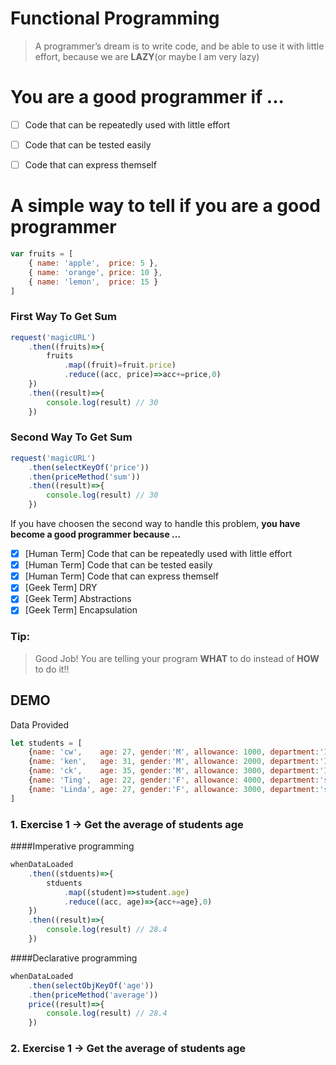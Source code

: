 # Functional Programming
> A programmer’s dream is to write code, and be able to use it with little effort, because we are **LAZY**(or maybe I am very lazy)

# You are a good programmer if ...
- [ ] Code that can be repeatedly used with little effort
- [ ] Code that can be tested easily
- [ ] Code that can express themself


# A simple way to tell if you are a good programmer
```javascript
var fruits = [
	{ name: 'apple',  price: 5 }, 
	{ name: 'orange', price: 10 }, 
	{ name: 'lemon',  price: 15 }
]
```

### First Way To Get Sum
```javascript
request('magicURL')
	.then((fruits)=>{
		fruits
			.map((fruit)=fruit.price)
			.reduce((acc, price)=>acc+=price,0)
	})
	.then((result)=>{
		console.log(result) // 30
	})
```

### Second Way To Get Sum
```javascript
request('magicURL')
	.then(selectKeyOf('price'))
	.then(priceMethod('sum'))
	.then((result)=>{
		console.log(result) // 30
	})
```


If you have choosen the second way to handle this problem, **you have become a good programmer because ...**


- [x]  [Human Term]  Code that can be repeatedly used with little effort
- [x]  [Human Term]  Code that can be tested easily
- [x]  [Human Term]  Code that can express themself
- [x]  [Geek Term]  DRY
- [x]  [Geek Term]  Abstractions
- [x]  [Geek Term]  Encapsulation

### Tip:
> Good Job! You are telling your program **WHAT** to do instead of **HOW** to do it!!


## DEMO

Data Provided
```javascript
let students = [
	{name: 'cw',    age: 27, gender:'M', allowance: 1000, department:'IT', 	  salary: 60000.56},
	{name: 'ken',   age: 31, gender:'M', allowance: 2000, department:'IT',    salary: 44000.32},
	{name: 'ck',    age: 35, gender:'M', allowance: 3000, department:'IT',    salary: 55000.11},
	{name: 'Ting',  age: 22, gender:'F', allowance: 4000, department:'sales', salary: 70000.85},
	{name: 'Linda', age: 27, gender:'F', allowance: 3000, department:'sales', salary: 40000.49}
]
```


### 1. Exercise 1 -> Get the average of students age


####Imperative programming
```javascript
whenDataLoaded
	.then((stduents)=>{
		stduents
			.map((student)=>student.age)
			.reduce((acc, age)=>{acc+=age},0)
	})
	.then((result)=>{
		console.log(result) // 28.4
	})
```

####Declarative programming
```javascript
whenDataLoaded
	.then(selectObjKeyOf('age'))
	.then(priceMethod('average'))
	price((result)=>{
		console.log(result) // 28.4
	})
```
	
### 2. Exercise 1 -> Get the average of students age
	